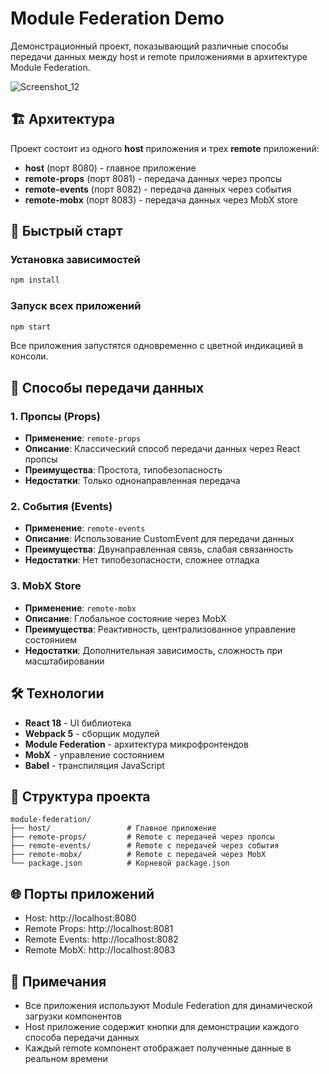 # Module Federation Demo

Демонстрационный проект, показывающий различные способы передачи данных между host и remote приложениями в архитектуре Module Federation.

![Screenshot_12](https://github.com/user-attachments/assets/91cc69e8-0326-4575-a53f-efc19962a33b)

## 🏗️ Архитектура

Проект состоит из одного **host** приложения и трех **remote** приложений:

- **host** (порт 8080) - главное приложение
- **remote-props** (порт 8081) - передача данных через пропсы
- **remote-events** (порт 8082) - передача данных через события
- **remote-mobx** (порт 8083) - передача данных через MobX store

## 🚀 Быстрый старт

### Установка зависимостей

```bash
npm install
```

### Запуск всех приложений

```bash
npm start
```

Все приложения запустятся одновременно с цветной индикацией в консоли.

## 🔄 Способы передачи данных

### 1. Пропсы (Props)

- **Применение**: `remote-props`
- **Описание**: Классический способ передачи данных через React пропсы
- **Преимущества**: Простота, типобезопасность
- **Недостатки**: Только однонаправленная передача

### 2. События (Events)

- **Применение**: `remote-events`
- **Описание**: Использование CustomEvent для передачи данных
- **Преимущества**: Двунаправленная связь, слабая связанность
- **Недостатки**: Нет типобезопасности, сложнее отладка

### 3. MobX Store

- **Применение**: `remote-mobx`
- **Описание**: Глобальное состояние через MobX
- **Преимущества**: Реактивность, централизованное управление состоянием
- **Недостатки**: Дополнительная зависимость, сложность при масштабировании

## 🛠️ Технологии

- **React 18** - UI библиотека
- **Webpack 5** - сборщик модулей
- **Module Federation** - архитектура микрофронтендов
- **MobX** - управление состоянием
- **Babel** - транспиляция JavaScript

## 📁 Структура проекта

```
module-federation/
├── host/                 # Главное приложение
├── remote-props/         # Remote с передачей через пропсы
├── remote-events/        # Remote с передачей через события
├── remote-mobx/          # Remote с передачей через MobX
└── package.json          # Корневой package.json
```

## 🌐 Порты приложений

- Host: http://localhost:8080
- Remote Props: http://localhost:8081
- Remote Events: http://localhost:8082
- Remote MobX: http://localhost:8083

## 📝 Примечания

- Все приложения используют Module Federation для динамической загрузки компонентов
- Host приложение содержит кнопки для демонстрации каждого способа передачи данных
- Каждый remote компонент отображает полученные данные в реальном времени
